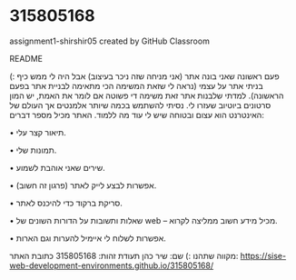 # 315805168
assignment1-shirshir05 created by GitHub Classroom

README

פעם ראשונה שאני בונה אתר (אני מניחה שזה ניכר בעיצוב) אבל היה לי ממש כיף :)
בניתי אתר על עצמי (נראה לי שזאת המשימה הכי מתאימה לבניית אתר בפעם הראשונה).
למדתי שלבנות אתר זאת משימה די פשוטה אם לומר את האמת, יש המון סרטונים ביוטיוב שעזרו לי.
נסיתי להשתמש בכמה שיותר אלמנטים אך העולם של  האינטרנט הוא עצום ובטוחה שיש לי עוד מה ללמוד.
האתר מכיל מספר דברים:

•	תיאור קצר עלי.

•	תמונות שלי.

•	שירים שאני אוהבת לשמוע.

•	אפשרות לבצע לייק לאתר (פרגון זה חשוב).

•	סריקת ברקוד כדי להיכנס לאתר.

•	שאלות ותשובות על הדורות השונים של web – מכיל מידע חשוב ממליצה לקרוא.

•	אפשרות לשלוח לי איימיל להערות וגם הארות.

מקווה שתהנו :)
שם: שיר כהן
תעודת זהות: 315805168
כתובת האתר:
 https://sise-web-development-environments.github.io/315805168/
